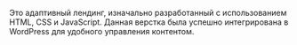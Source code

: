 Это адаптивный лендинг, изначально разработанный с использованием HTML, CSS и JavaScript. Данная верстка была успешно интегрирована в WordPress для удобного управления контентом.

